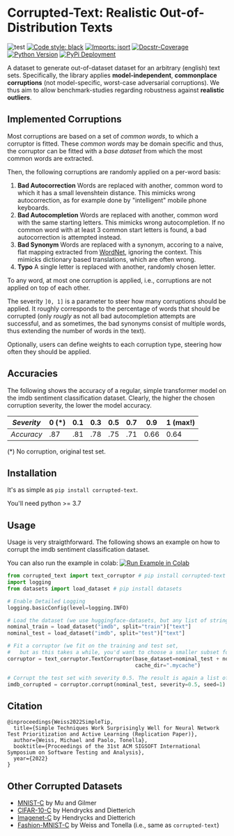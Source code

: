# Corrupted-Text: Realistic Out-of-Distribution Texts

![test](https://github.com/vikpe/python-package-starter/workflows/test/badge.svg?branch=master)
[![Code style: black](https://img.shields.io/badge/code%20style-black-000000.svg)](https://github.com/psf/black)
[![Imports: isort](https://img.shields.io/badge/%20imports-isort-%231674b1?style=flat&labelColor=ef8336)](https://pycqa.github.io/isort/)
[![Docstr-Coverage](https://badgen.net/badge/docstr-coverage/100%25/green)](https://github.com/HunterMcGushion/docstr_coverage)
[![Python Version](https://img.shields.io/pypi/pyversions/corrupted-text)](https://img.shields.io/pypi/pyversions/corrupted-text)
[![PyPi Deployment](https://badgen.net/pypi/v/corrupted-text)](https://pypi.org/project/corrupted-text/)

A dataset to generate out-of-dataset dataset for an arbitrary (english) text sets.
Specifically, the library applies **model-independent**, **commonplace corruptions** 
(not model-specific, worst-case adversarial corruptions).
We thus aim to allow benchmark-studies regarding robustness against **realistic outliers**.


## Implemented Corruptions

Most corruptions are based on a set of *common words*, to which a corruptor is fitted. These *common words* may be
domain specific and thus, the corruptor can be fitted with a *base dataset* from which the most common words are
extracted.

Then, the following corruptions are randomly applied on a per-word basis:

1. **Bad Autocorrection**
   Words are replaced with another, common word to which it has a small levenshtein distance. This mimicks wrong
   autocorrection, as for example done by "intelligent" mobile phone keyboards.
2. **Bad Autocompletion**
   Words are replaced with another, common word with the same starting letters. This mimicks wrong autocompletion. If no
   common word with at least 3 common start letters is found, a bad autocorrection is attempted instead.
3. **Bad Synonym** Words are replaced with a synonym, accoring to a naive, flat mapping extracted
   from [WordNet](https://wordnet.princeton.edu/), ignoring the context. This mimicks dictionary based translations,
   which are often wrong.
4. **Typo** A single letter is replaced with another, randomly chosen letter.

To any word, at most one corruption is applied, i.e., corruptions are not applied on top of each other.

The severity `]0, 1]` is a parameter to steer how many corruptions should be applied. It roughly corresponds to the
percentage of words that should be corrupted
(only *rougly* as not all bad autocompletion attempts are successful, and as sometimes, the bad synonyms consist of
multiple words, thus extending the number of words in the text).

Optionally, users can define weights to each corruption type, steering how often they should be applied.

## Accuracies

The following shows the accuracy of a regular, simple transformer model on the imdb sentiment classification dataset.
Clearly, the higher the chosen corruption severity, the lower the model accuracy.

| *Severity* | 0 (*) | 0.1 | 0.3 | 0.5 | 0.7 | 0.9  | 1 (max!) |  
|------------|-------|-----|-----|-----|-----|------|----------|
| *Accuracy* | .87   | .81 | .78 | .75 | .71 | 0.66 | 0.64     |  

(*) No corruption, original test set.

## Installation

It's as simple as `pip install corrupted-text`.

You'll need python >= 3.7

## Usage

Usage is very straigthforward.
The following shows an example on how to corrupt the imdb sentiment classification dataset.

You can also run the example in colab: <a class="reference external" href="https://colab.research.google.com/github/testingautomated-usi/corrupted-text/blob/jupyter_example/imdb_example.ipynb"><img alt="Run Example in Colab" src="https://colab.research.google.com/assets/colab-badge.svg"></a>


```python
from corrupted_text import text_corruptor # pip install corrupted-text
import logging 
from datasets import load_dataset # pip install datasets

# Enable Detailed Logging
logging.basicConfig(level=logging.INFO)

# Load the dataset (we use huggingface-datasets, but any list of strings is fine).
nominal_train = load_dataset("imdb", split="train")["text"]
nominal_test = load_dataset("imdb", split="test")["text"]

# Fit a corruptor (we fit on the training and test set,
#   but as this takes a while, you'd want to choose a smaller subset for larger datasets)
corruptor = text_corruptor.TextCorruptor(base_dataset=nominal_test + nominal_train,
                                         cache_dir=".mycache")

# Corrupt the test set with severity 0.5. The result is again a list of corrupted strings.
imdb_corrupted = corruptor.corrupt(nominal_test, severity=0.5, seed=1)
```

## Citation

    @inproceedings{Weiss2022SimpleTip, 
      title={Simple Techniques Work Surprisingly Well for Neural Network Test Prioritization and Active Learning (Replication Paper)},
      author={Weiss, Michael and Paolo, Tonella}, 
      booktitle={Proceedings of the 31st ACM SIGSOFT International Symposium on Software Testing and Analysis},
      year={2022}
    }

## Other Corrupted Datasets

- [MNIST-C](https://github.com/google-research/mnist-c) by Mu and Gilmer
- [CIFAR-10-C](https://zenodo.org/record/2535967#.YmAC7nVBy8I) by Hendrycks and Dietterich
- [Imagenet-C](https://zenodo.org/record/2235448) by Hendrycks and Dietterich
- [Fashion-MNIST-C](https://github.com/testingautomated-usi/fashion-mnist-c) by Weiss and Tonella (i.e., same as `corrupted-text`)